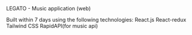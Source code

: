 LEGATO - Music application (web)
<!--  Capstone Project from Village 88 -->
Built within 7 days using the following technologies:
React.js
React-redux
Tailwind CSS
RapidAPI(for music api)

